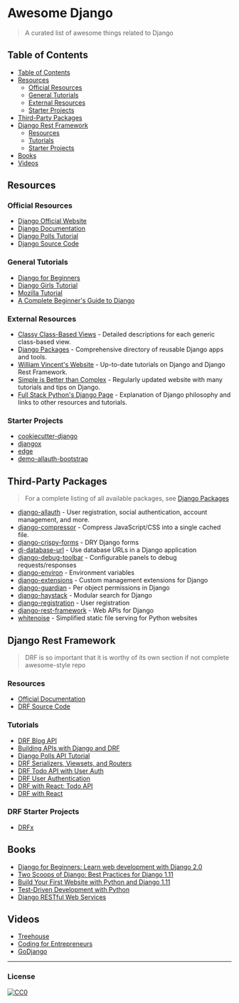 # Awesome Django

> A curated list of awesome things related to Django

## Table of Contents

- [Table of Contents](#table-of-contents)
- [Resources](#resources)
  - [Official Resources](#official-resources)
  - [General Tutorials](#general-tutorials)
  - [External Resources](#external-resources)
  - [Starter Projects](#starter-projects)
- [Third-Party Packages](#third-party-packages)
- [Django Rest Framework](#django-rest-framework)
  - [Resources](#resources)
  - [Tutorials](#tutorials)
  - [Starter Projects](#drf-starter-projects)
- [Books](#books)
- [Videos](#videos)


## Resources

### Official Resources

- [Django Official Website](https://www.djangoproject.com/)
- [Django Documentation](https://docs.djangoproject.com/en/dev/)
- [Django Polls Tutorial](https://docs.djangoproject.com/en/dev/intro/tutorial01/)
- [Django Source Code](https://github.com/django/django)

### General Tutorials   
- [Django for Beginners](https://djangoforbeginners.com/)
- [Django Girls Tutorial](https://tutorial.djangogirls.org/en/)
- [Mozilla Tutorial](https://developer.mozilla.org/en-US/docs/Learn/Server-side/Django)
- [A Complete Beginner's Guide to Django](https://simpleisbetterthancomplex.com/series/beginners-guide/1.11/)

### External Resources
- [Classy Class-Based Views](http://ccbv.co.uk/) - Detailed descriptions for each generic class-based view.
- [Django Packages](https://djangopackages.org/) - Comprehensive directory of reusable Django apps and tools.
- [William Vincent's Website](https://wsvincent.com) - Up-to-date tutorials on Django and Django Rest Framework.
- [Simple is Better than Complex](https://simpleisbetterthancomplex.com/) - Regularly updated website with many tutorials and tips on Django.
- [Full Stack Python's Django Page](https://www.fullstackpython.com/django.html) - Explanation of Django philosophy and links to other resources and tutorials.

### Starter Projects
- [cookiecutter-django](https://github.com/pydanny/cookiecutter-django)
- [djangox](https://github.com/wsvincent/djangox)
- [edge](https://github.com/arocks/edge)
- [demo-allauth-bootstrap](https://github.com/aellerton/demo-allauth-bootstrap)

## Third-Party Packages
> For a complete listing of all available packages, see [Django Packages](https://djangopackages.org/)

- [django-allauth](https://github.com/pennersr/django-allauth/) - User registration, social authentication, account management, and more.
- [django-compressor](https://github.com/django-compressor/django-compressor/) - Compress JavaScript/CSS into a single cached file.
- [django-crispy-forms](https://github.com/django-crispy-forms/django-crispy-forms/) - DRY Django forms
- [dj-database-url](https://github.com/kennethreitz/dj-database-url/) - Use database URLs in a Django application
- [django-debug-toolbar](https://github.com/jazzband/django-debug-toolbar/) - Configurable panels to debug requests/responses
- [django-environ](https://github.com/joke2k/django-environ) - Environment variables
- [django-extensions](https://github.com/django-extensions/django-extensions/) - Custom management extensions for Django
- [django-guardian](https://github.com/django-guardian/django-guardian) - Per object permissions in Django
- [django-haystack](https://github.com/django-haystack/django-haystack) - Modular search for Django
- [django-registration](https://github.com/macropin/django-registration/) - User registration
- [django-rest-framework](https://github.com/encode/django-rest-framework) - Web APIs for Django
- [whitenoise](https://github.com/evansd/whitenoise) - Simplified static file serving for Python websites

## Django Rest Framework
> DRF is so important that it is worthy of its own section if not complete awesome-style repo

### Resources
- [Official Documentation](http://www.django-rest-framework.org/)
- [DRF Source Code](https://github.com/encode/django-rest-framework)

### Tutorials
- [DRF Blog API](https://wsvincent.com/django-rest-framework-tutorial/)
- [Building APIs with Django and DRF](https://books.agiliq.com/projects/django-api-polls-tutorial/en/latest/)
- [Django Polls API Tutorial](https://wsvincent.com/django-polls-tutorial-api/)
- [DRF Serializers, Viewsets, and Routers](https://wsvincent.com/django-rest-framework-serializers-viewsets-routers/)
- [DRF Todo API with User Auth](https://wsvincent.com/django-rest-framework-authentication-tutorial/)
- [DRF User Authentication](https://wsvincent.com/django-rest-framework-user-authentication-tutorial/)
- [DRF with React: Todo API](https://wsvincent.com/django-rest-framework-react-tutorial/)
- [DRF with React](https://www.valentinog.com/blog/tutorial-api-django-rest-react/)

### DRF Starter Projects
- [DRFx](https://github.com/wsvincent/drfx)


## Books
- [Django for Beginners: Learn web development with Django 2.0](https://leanpub.com/djangoforbeginners)
- [Two Scoops of Django: Best Practices for Django 1.11](https://www.twoscoopspress.com/products/two-scoops-of-django-1-11/)
- [Build Your First Website with Python and Django 1.11](https://www.amazon.com/Build-First-Website-Python-Django/dp/0994616856)
- [Test-Driven Development with Python](https://www.amazon.com/dp/1491958707)
- [Django RESTful Web Services](https://www.amazon.com/dp/1788833929)

## Videos
- [Treehouse](https://teamtreehouse.com/tracks/learn-django)
- [Coding for Entrepreneurs](https://www.codingforentrepreneurs.com/)
- [GoDjango](https://godjango.com/)


---
### License
[![CC0](http://i.creativecommons.org/p/zero/1.0/88x31.png)](http://creativecommons.org/publicdomain/zero/1.0/)
